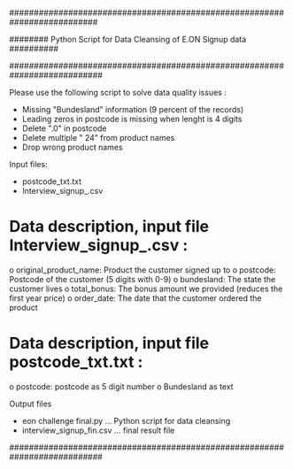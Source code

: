##########################################################################

########  Python Script for Data Cleansing of E.ON Signup data  ##########

###########################################################################

Please use the following script to solve data quality issues :

- Missing "Bundesland" information (9 percent of the records)
- Leading zeros in postcode is missing when lenght is 4 digits
- Delete ".0" in postcode
- Delete multiple " 24" from product names
- Drop wrong product names

Input files:
- postcode_txt.txt
- Interview_signup_.csv

# Data description, input file Interview_signup_.csv :

o	 original_product_name: Product the customer signed up to
o	 postcode: Postcode of the customer (5 digits with 0-9)
o	 bundesland: The state the customer lives
o	 total_bonus: The bonus amount we provided (reduces the first year price)
o	 order_date: The date that the customer ordered the product

# Data description, input file postcode_txt.txt :

o	 postcode: postcode as 5 digit number
o	 Bundesland as text

Output files
- eon challenge final.py     ... Python script for data cleansing
- interview_signup_fin.csv   ... final result file

###########################################################################